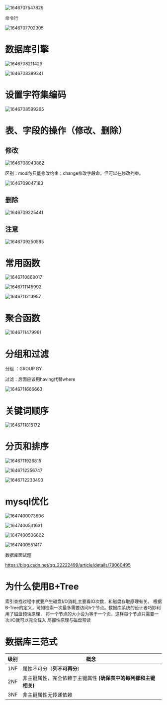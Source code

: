 



![1646707547829](C:\Users\ADMINI~1\AppData\Local\Temp\1646707547829.png)



命令行



![1646707702305](C:\Users\ADMINI~1\AppData\Local\Temp\1646707702305.png)







# 数据库引擎

![1646708211429](C:\Users\ADMINI~1\AppData\Local\Temp\1646708211429.png)

![1646708389341](C:\Users\ADMINI~1\AppData\Local\Temp\1646708389341.png)

# 设置字符集编码

![1646708599265](C:\Users\ADMINI~1\AppData\Local\Temp\1646708599265.png)



# 表、字段的操作（修改、删除）

## 修改

![1646708943862](C:\Users\ADMINI~1\AppData\Local\Temp\1646708943862.png)

区别：modify只能修改约束；change修改字段命，但可以在修改约束。

![1646709047183](C:\Users\ADMINI~1\AppData\Local\Temp\1646709047183.png)



## 删除

![1646709225441](C:\Users\ADMINI~1\AppData\Local\Temp\1646709225441.png)

## 注意

![1646709250585](C:\Users\ADMINI~1\AppData\Local\Temp\1646709250585.png)



# 常用函数

![1646710869017](C:\Users\ADMINI~1\AppData\Local\Temp\1646710869017.png)



![1646711145992](C:\Users\ADMINI~1\AppData\Local\Temp\1646711145992.png)



![1646711213957](C:\Users\ADMINI~1\AppData\Local\Temp\1646711213957.png)



# 聚合函数

![1646711479961](C:\Users\ADMINI~1\AppData\Local\Temp\1646711479961.png)



# 分组和过滤

分组 ：GROUP BY

过滤：后面应该用having代替where

![1646711666663](C:\Users\ADMINI~1\AppData\Local\Temp\1646711666663.png)



# 关键词顺序

![1646711815172](C:\Users\ADMINI~1\AppData\Local\Temp\1646711815172.png)



# 分页和排序

![1646711926815](C:\Users\ADMINI~1\AppData\Local\Temp\1646711926815.png)



![1646712256747](C:\Users\ADMINI~1\AppData\Local\Temp\1646712256747.png)

![1646712233493](C:\Users\ADMINI~1\AppData\Local\Temp\1646712233493.png)





# mysql优化

![1647400073606](C:\Users\ADMINI~1\AppData\Local\Temp\1647400073606.png)

![1647400531631](C:\Users\ADMINI~1\AppData\Local\Temp\1647400531631.png)

![1647400506602](C:\Users\ADMINI~1\AppData\Local\Temp\1647400506602.png)



![1647400551417](C:\Users\ADMINI~1\AppData\Local\Temp\1647400551417.png)



数据库面试题

https://blog.csdn.net/qq_22222499/article/details/79060495



# 为什么使用B+Tree

索引查找过程中就要产生磁盘I/O消耗,主要看IO次数，和磁盘存取原理有关。
根据B-Tree的定义，可知检索一次最多需要访问h个节点。数据库系统的设计者巧妙利用了磁盘预读原理，
将一个节点的大小设为等于一个页，这样每个节点只需要一次I/O就可以完全载入
局部性原理与磁盘预读



# 数据库三范式

| 级别 | 概念                                                         |
| ---- | ------------------------------------------------------------ |
| 1NF  | 属性不可分（**列不可再分**）                                 |
| 2NF  | 非主键属性，完全依赖于主键属性 **(确保表中的每列都和主键相关)** |
| 3NF  | 非主键属性无传递依赖                                         |